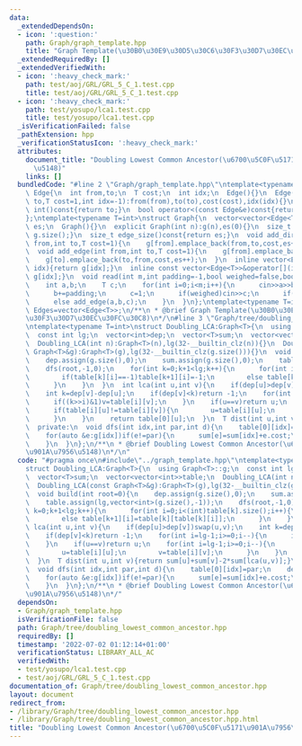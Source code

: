 ```yaml
---
data:
  _extendedDependsOn:
  - icon: ':question:'
    path: Graph/graph_template.hpp
    title: "Graph Template(\u30B0\u30E9\u30D5\u30C6\u30F3\u30D7\u30EC\u30FC\u30C8)"
  _extendedRequiredBy: []
  _extendedVerifiedWith:
  - icon: ':heavy_check_mark:'
    path: test/aoj/GRL/GRL_5_C_1.test.cpp
    title: test/aoj/GRL/GRL_5_C_1.test.cpp
  - icon: ':heavy_check_mark:'
    path: test/yosupo/lca1.test.cpp
    title: test/yosupo/lca1.test.cpp
  _isVerificationFailed: false
  _pathExtension: hpp
  _verificationStatusIcon: ':heavy_check_mark:'
  attributes:
    document_title: "Doubling Lowest Common Ancestor(\u6700\u5C0F\u5171\u901A\u7956\
      \u5148)"
    links: []
  bundledCode: "#line 2 \"Graph/graph_template.hpp\"\ntemplate<typename T=int>\nstruct\
    \ Edge{\n  int from,to;\n  T cost;\n  int idx;\n  Edge(){}\n  Edge(int from,int\
    \ to,T cost=1,int idx=-1):from(from),to(to),cost(cost),idx(idx){}\n  operator\
    \ int()const{return to;}\n  bool operator<(const Edge&e)const{return cost<e.cost;}\n\
    };\ntemplate<typename T=int>\nstruct Graph{\n  vector<vector<Edge<T>>>g;\n  int\
    \ es;\n  Graph(){}\n  explicit Graph(int n):g(n),es(0){}\n  size_t size()const{return\
    \ g.size();}\n  size_t edge_size()const{return es;}\n  void add_directed_edge(int\
    \ from,int to,T cost=1){\n    g[from].emplace_back(from,to,cost,es++);\n  }\n\
    \  void add_edge(int from,int to,T cost=1){\n    g[from].emplace_back(from,to,cost,es);\n\
    \    g[to].emplace_back(to,from,cost,es++);\n  }\n  inline vector<Edge<T>>&operator[](int\
    \ idx){return g[idx];}\n  inline const vector<Edge<T>>&operator[](int idx)const{return\
    \ g[idx];}\n  void read(int m,int padding=-1,bool weighed=false,bool direct=false){\n\
    \    int a,b;\n    T c;\n    for(int i=0;i<m;i++){\n      cin>>a>>b;\n      a+=padding;\n\
    \      b+=padding;\n      c=1;\n      if(weighed)cin>>c;\n      if(direct)add_directed_edge(a,b,c);\n\
    \      else add_edge(a,b,c);\n    }\n  }\n};\ntemplate<typename T=int>\nusing\
    \ Edges=vector<Edge<T>>;\n/**\n * @brief Graph Template(\u30B0\u30E9\u30D5\u30C6\
    \u30F3\u30D7\u30EC\u30FC\u30C8)\n*/\n#line 3 \"Graph/tree/doubling_lowest_common_ancestor.hpp\"\
    \ntemplate<typename T=int>\nstruct Doubling_LCA:Graph<T>{\n  using Graph<T>::g;\n\
    \  const int lg;\n  vector<int>dep;\n  vector<T>sum;\n  vector<vector<int>>table;\n\
    \  Doubling_LCA(int n):Graph<T>(n),lg(32-__builtin_clz(n)){}\n  Doubling_LCA(const\
    \ Graph<T>&g):Graph<T>(g),lg(32-__builtin_clz(g.size())){}\n  void build(int root=0){\n\
    \    dep.assign(g.size(),0);\n    sum.assign(g.size(),0);\n    table.assign(lg,vector<int>(g.size(),-1));\n\
    \    dfs(root,-1,0);\n    for(int k=0;k+1<lg;k++){\n      for(int i=0;i<(int)table[k].size();i++){\n\
    \        if(table[k][i]==-1)table[k+1][i]=-1;\n        else table[k+1][i]=table[k][table[k][i]];\n\
    \      }\n    }\n  }\n  int lca(int u,int v){\n    if(dep[u]>dep[v])swap(u,v);\n\
    \    int k=dep[v]-dep[u];\n    if(dep[v]<k)return -1;\n    for(int i=lg-1;i>=0;i--){\n\
    \      if((k>>i)&1)v=table[i][v];\n    }\n    if(u==v)return u;\n    for(int i=lg-1;i>=0;i--){\n\
    \      if(table[i][u]!=table[i][v]){\n        u=table[i][u];\n        v=table[i][v];\n\
    \      }\n    }\n    return table[0][u];\n  }\n  T dist(int u,int v){return sum[u]+sum[v]-2*sum[lca(u,v)];}\n\
    \  private:\n  void dfs(int idx,int par,int d){\n    table[0][idx]=par;\n    dep[idx]=d;\n\
    \    for(auto &e:g[idx])if(e!=par){\n      sum[e]=sum[idx]+e.cost;\n      dfs(e,idx,d+1);\n\
    \    }\n  }\n};\n/**\n * @brief Doubling Lowest Common Ancestor(\u6700\u5C0F\u5171\
    \u901A\u7956\u5148)\n*/\n"
  code: "#pragma once\n#include\"../graph_template.hpp\"\ntemplate<typename T=int>\n\
    struct Doubling_LCA:Graph<T>{\n  using Graph<T>::g;\n  const int lg;\n  vector<int>dep;\n\
    \  vector<T>sum;\n  vector<vector<int>>table;\n  Doubling_LCA(int n):Graph<T>(n),lg(32-__builtin_clz(n)){}\n\
    \  Doubling_LCA(const Graph<T>&g):Graph<T>(g),lg(32-__builtin_clz(g.size())){}\n\
    \  void build(int root=0){\n    dep.assign(g.size(),0);\n    sum.assign(g.size(),0);\n\
    \    table.assign(lg,vector<int>(g.size(),-1));\n    dfs(root,-1,0);\n    for(int\
    \ k=0;k+1<lg;k++){\n      for(int i=0;i<(int)table[k].size();i++){\n        if(table[k][i]==-1)table[k+1][i]=-1;\n\
    \        else table[k+1][i]=table[k][table[k][i]];\n      }\n    }\n  }\n  int\
    \ lca(int u,int v){\n    if(dep[u]>dep[v])swap(u,v);\n    int k=dep[v]-dep[u];\n\
    \    if(dep[v]<k)return -1;\n    for(int i=lg-1;i>=0;i--){\n      if((k>>i)&1)v=table[i][v];\n\
    \    }\n    if(u==v)return u;\n    for(int i=lg-1;i>=0;i--){\n      if(table[i][u]!=table[i][v]){\n\
    \        u=table[i][u];\n        v=table[i][v];\n      }\n    }\n    return table[0][u];\n\
    \  }\n  T dist(int u,int v){return sum[u]+sum[v]-2*sum[lca(u,v)];}\n  private:\n\
    \  void dfs(int idx,int par,int d){\n    table[0][idx]=par;\n    dep[idx]=d;\n\
    \    for(auto &e:g[idx])if(e!=par){\n      sum[e]=sum[idx]+e.cost;\n      dfs(e,idx,d+1);\n\
    \    }\n  }\n};\n/**\n * @brief Doubling Lowest Common Ancestor(\u6700\u5C0F\u5171\
    \u901A\u7956\u5148)\n*/"
  dependsOn:
  - Graph/graph_template.hpp
  isVerificationFile: false
  path: Graph/tree/doubling_lowest_common_ancestor.hpp
  requiredBy: []
  timestamp: '2022-07-02 01:12:14+01:00'
  verificationStatus: LIBRARY_ALL_AC
  verifiedWith:
  - test/yosupo/lca1.test.cpp
  - test/aoj/GRL/GRL_5_C_1.test.cpp
documentation_of: Graph/tree/doubling_lowest_common_ancestor.hpp
layout: document
redirect_from:
- /library/Graph/tree/doubling_lowest_common_ancestor.hpp
- /library/Graph/tree/doubling_lowest_common_ancestor.hpp.html
title: "Doubling Lowest Common Ancestor(\u6700\u5C0F\u5171\u901A\u7956\u5148)"
---
```

